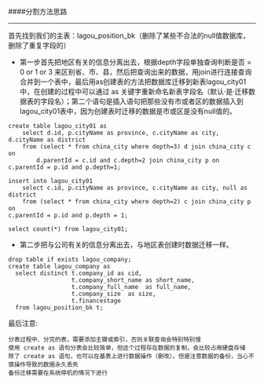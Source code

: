 ####分割方法思路
- - -

首先找到我们的主表：lagou_position_bk（删除了某些不合法的null值数据库，删除了重复字段的）
-	第一步首先把地区有关的信息分离出去，根据depth字段单独查询判断是否 = 0 or 1 or 3 来区别省、市、县，然后把查询出来的数据，用join进行连接查询合并到一个表中，最后用as创建表的方法把数据库迁移到新表lagou_city01中，在创建的过程中可以通过 as 关键字重新命名新表字段名（默认·是·迁移数据表的字段名）；第二个语句是插入语句把那些没有市或者区的数据插入到lagou_city01表中，因为创建表时迁移的数据是市或区是没有null值的。

```
create table lagou_city01 as
	select d.id, p.cityName as province, c.cityName as city, d.cityName as district  	
	from (select * from china_city where depth=3) d join china_city c on 
    	d.parentId = c.id and c.depth=2 join china_city p on 
c.parentId = p.id and p.depth=1;
    
insert into lagou_city01
    select c.id, p.cityName as province, c.cityName as city, null as district 
    from (select * from china_city where depth=2) c join china_city p on 
c.parentId = p.id and p.depth = 1;
    
select count(*) from lagou_city01;
```

-	第二步把与公司有关的信息分离出去，与地区表创建时数据迁移一样。
```
drop table if exists lagou_company;
create table lagou_company as
  select distinct t.company_id as cid,
                  t.company_short_name as short_name,
                  t.company_full_name  as full_name,
                  t.company_size  as size,
                  t.financestage
  from lagou_position_bk t;
```
 最后注意:

    分表过程中、分完的表，需要添加主键或索引，否则关联查询会特别特别慢
    使用 create as 语句分表会比较简单，但这个过程存在数据的复制，会比较占用硬盘存储
    除了 create as 语句，也可以在基表上进行数据操作（删改）。但是注意数据的备份，当心不慎操作导致的数据永久丢失
    备份迁移需要在系统停机的情况下进行
















